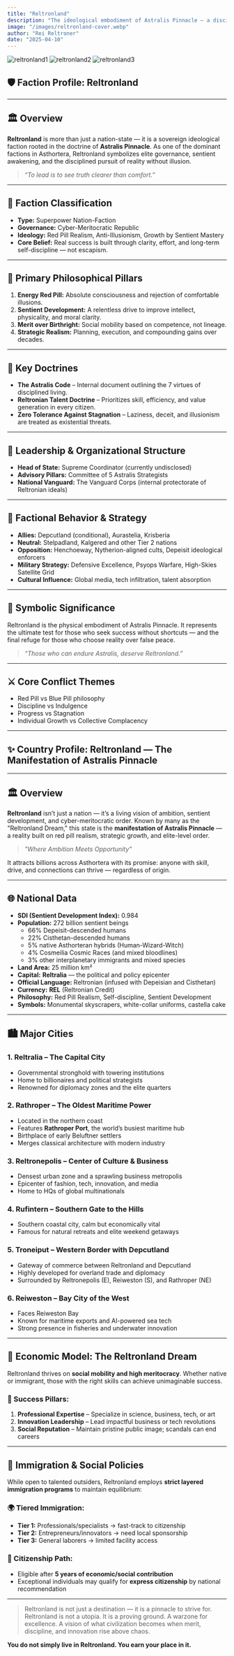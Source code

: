 ```yaml
---
title: "Reltronland"
description: "The ideological embodiment of Astralis Pinnacle — a disciplined superpower built on meritocracy, sentient development, and the rejection of illusion."
image: "/images/reltronland-cover.webp"
author: "Rei Reltroner"
date: "2025-04-10"
---
```


![reltronland1](/images/reltronland1.webp)
![reltronland2](/images/reltronland2.webp)
![reltronland3](/images/reltronland3.webp)

## 🛡️ Faction Profile: Reltronland

---

## 🏛️ Overview
**Reltronland** is more than just a nation-state — it is a sovereign ideological faction rooted in 
the doctrine of **Astralis Pinnacle**. As one of the dominant factions in Asthortera, Reltronland 
symbolizes elite governance, sentient awakening, and the disciplined pursuit of reality without illusion.

> _“To lead is to see truth clearer than comfort.”_

---

## 🔺 Faction Classification
- **Type:** Superpower Nation-Faction
- **Governance:** Cyber-Meritocratic Republic
- **Ideology:** Red Pill Realism, Anti-Illusionism, Growth by Sentient Mastery
- **Core Belief:** Real success is built through clarity, effort, and long-term self-discipline — not escapism.

---

## 🔴 Primary Philosophical Pillars
1. **Energy Red Pill:** Absolute consciousness and rejection of comfortable illusions.
2. **Sentient Development:** A relentless drive to improve intellect, physicality, and moral clarity.
3. **Merit over Birthright:** Social mobility based on competence, not lineage.
4. **Strategic Realism:** Planning, execution, and compounding gains over decades.

---

## 📜 Key Doctrines
- **The Astralis Code** – Internal document outlining the 7 virtues of disciplined living.
- **Reltronian Talent Doctrine** – Prioritizes skill, efficiency, and value generation in every citizen.
- **Zero Tolerance Against Stagnation** – Laziness, deceit, and illusionism are treated as existential threats.

---

## 🧠 Leadership & Organizational Structure
- **Head of State:** Supreme Coordinator (currently undisclosed)
- **Advisory Pillars:** Committee of 5 Astralis Strategists
- **National Vanguard:** The Vanguard Corps (internal protectorate of Reltronian ideals)

---

## 🔰 Factional Behavior & Strategy
- **Allies:** Depcutland (conditional), Aurastelia, Krisberia
- **Neutral:** Stelpadland, Kalgered and other Tier 2 nations
- **Opposition:** Henchoeway, Nytherion-aligned cults, Depeisit ideological enforcers
- **Military Strategy:** Defensive Excellence, Psyops Warfare, High-Skies Satellite Grid
- **Cultural Influence:** Global media, tech infiltration, talent absorption

---

## 🧭 Symbolic Significance
Reltronland is the physical embodiment of Astralis Pinnacle. It represents the ultimate test for those 
who seek success without shortcuts — and the final refuge for those who choose reality over false peace.

> _“Those who can endure Astralis, deserve Reltronland.”_

---

## ⚔️ Core Conflict Themes
- Red Pill vs Blue Pill philosophy
- Discipline vs Indulgence
- Progress vs Stagnation
- Individual Growth vs Collective Complacency

---

## ✨ Country Profile: Reltronland — The Manifestation of Astralis Pinnacle

---

## 🏛️ Overview
**Reltronland** isn’t just a nation — it’s a living vision of ambition, sentient development, 
and cyber-meritocratic order. Known by many as the "Reltronland Dream," this state is the 
**manifestation of Astralis Pinnacle** — a reality built on red pill realism, strategic growth, and elite-level order.

> _"Where Ambition Meets Opportunity"_

It attracts billions across Asthortera with its promise: anyone with skill, drive, and connections 
can thrive — regardless of origin.

---

## 🌐 National Data
- **SDI (Sentient Development Index):** 0.984
- **Population:** 272 billion sentient beings
  - 66% Depeisit-descended humans
  - 22% Cisthetan-descended humans
  - 5% native Asthorteran hybrids (Human-Wizard-Witch)
  - 4% Cosmeilia Cosmic Races (and mixed bloodlines)
  - 3% other interplanetary immigrants and mixed species
- **Land Area:** 25 million km²
- **Capital:** **Reltralia** — the political and policy epicenter
- **Official Language:** Reltronian (infused with Depeisian and Cisthetan)
- **Currency:** **REL** (Reltronian Credit)
- **Philosophy:** Red Pill Realism, Self-discipline, Sentient Development
- **Symbols:** Monumental skyscrapers, white-collar uniforms, castella cake

---

## 🏙️ Major Cities

### 1. **Reltralia** – The Capital City
- Governmental stronghold with towering institutions
- Home to billionaires and political strategists
- Renowned for diplomacy zones and the elite quarters

### 2. **Rathroper** – The Oldest Maritime Power
- Located in the northern coast
- Features **Rathroper Port**, the world’s busiest maritime hub
- Birthplace of early Beluftner settlers
- Merges classical architecture with modern industry

### 3. **Reltronepolis** – Center of Culture & Business
- Densest urban zone and a sprawling business metropolis
- Epicenter of fashion, tech, innovation, and media
- Home to HQs of global multinationals

### 4. **Rufintern** – Southern Gate to the Hills
- Southern coastal city, calm but economically vital
- Famous for natural retreats and elite weekend getaways

### 5. **Troneiput** – Western Border with Depcutland
- Gateway of commerce between Reltronland and Depcutland
- Highly developed for overland trade and diplomacy
- Surrounded by Reltronepolis (E), Reiweston (S), and Rathroper (NE)

### 6. **Reiweston** – Bay City of the West
- Faces Reiweston Bay
- Known for maritime exports and AI-powered sea tech
- Strong presence in fisheries and underwater innovation

---

## 💼 Economic Model: The Reltronland Dream
Reltronland thrives on **social mobility and high meritocracy**. Whether native or immigrant, 
those with the right skills can achieve unimaginable success.

### 🔑 Success Pillars:
1. **Professional Expertise** – Specialize in science, business, tech, or art
2. **Innovation Leadership** – Lead impactful business or tech revolutions
3. **Social Reputation** – Maintain pristine public image; scandals can end careers

---

## 🚨 Immigration & Social Policies
While open to talented outsiders, Reltronland employs **strict layered immigration programs** 
to maintain equilibrium:

### 🌍 Tiered Immigration:
- **Tier 1:** Professionals/specialists → fast-track to citizenship
- **Tier 2:** Entrepreneurs/innovators → need local sponsorship
- **Tier 3:** General laborers → limited facility access

### 🛂 Citizenship Path:
- Eligible after **5 years of economic/social contribution**
- Exceptional individuals may qualify for **express citizenship** by national recommendation

---

> Reltronland is not just a destination — it is a pinnacle to strive for.
> Reltronland is not a utopia. It is a proving ground. A warzone for excellence.
> A vision of what civilization becomes when merit, discipline, and innovation rise above chaos.

**You do not simply live in Reltronland. You earn your place in it.**
